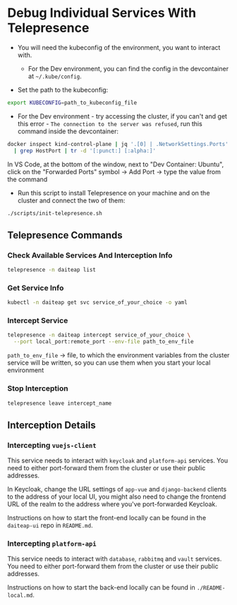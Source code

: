 # Debug Individual Services With Telepresence

- You will need the kubeconfig of the environment, you want to interact with.
  - For the Dev environment, you can find the config
    in the devcontainer at `~/.kube/config`.

- Set the path to the kubeconfig:

```bash
export KUBECONFIG=path_to_kubeconfig_file
```

- For the Dev environment - try accessing the cluster,
if you can't and get this error - `The connection to the server was refused`,
run this command inside the devcontainer:

```bash
docker inspect kind-control-plane | jq '.[0] | .NetworkSettings.Ports' \
  | grep HostPort | tr -d '[:punct:] [:alpha:]'
```

In VS Code, at the bottom of the window, next to "Dev Container: Ubuntu",
click on the "Forwarded Ports" symbol -> Add Port -> type the value from the command

- Run this script to install Telepresence on your machine and on the cluster
  and connect the two of them:

```bash
./scripts/init-telepresence.sh
```

## Telepresence Commands

### Check Available Services And Interception Info

```bash
telepresence -n daiteap list
```

### Get Service Info

```bash
kubectl -n daiteap get svc service_of_your_choice -o yaml
```

### Intercept Service

```bash
telepresence -n daiteap intercept service_of_your_choice \
  --port local_port:remote_port --env-file path_to_env_file
```

`path_to_env_file` -> file, to which the environment variables
from the cluster service will be written,
so you can use them when you start your local environment

### Stop Interception

```bash
telepresence leave intercept_name
```

## Interception Details

### Intercepting `vuejs-client`

This service needs to interact with `keycloak` and `platform-api` services.
You need to either port-forward them from the cluster
or use their public addresses.

In Keycloak, change the URL settings of `app-vue` and `django-backend` clients
to the address of your local UI, you might also need to change the
frontend URL of the realm to the address where you've port-forwarded Keycloak.

Instructions on how to start the front-end locally
can be found in the `daiteap-ui` repo in `README.md`.

### Intercepting `platform-api`

This service needs to interact with `database`, `rabbitmq` and `vault` services.
You need to either port-forward them from the cluster
or use their public addresses.

Instructions on how to start the back-end locally
can be found in `./README-local.md`.
